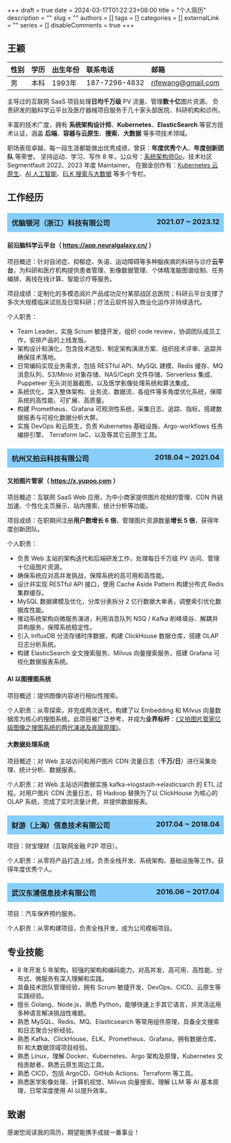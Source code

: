 +++
draft = true
date = 2024-03-17T01:22:23+08:00
title = "个人简历"
description = ""
slug = ""
authors = []
tags = []
categories = []
externalLink = ""
series = []
disableComments = true
+++


## 王颖

| 性别 | 学历 | 出生年份 | 联系电话     | 邮箱             |
|:---- |:---- |:-------- |:------------ |:---------------- |
| 男   | 本科 | 1993年   | 187-7296-4832  | rifewang@gmail.com |

主导过的互联网 SaaS 项目处理**日均千万级** PV 流量、管理**数十亿**图片资源。
负责研发的脑科学云平台及医疗器械项目服务于几十家头部医院、科研机构和诊所。

丰富的技术广度，拥有 **系统架构设计师**、**Kubernetes**、**ElasticSearch** 等官方技术认证，涵盖 **后端**、**容器与云原生**、**搜索**、**大数据** 等多项技术领域。

职场表现卓越，每一段生涯都能做出优秀成绩，曾获：**年度优秀个人**、**年度创新团队** 等荣誉。
坚持运动、学习、写作 8 年，公众号：[系统架构师Go](https://raw.githubusercontent.com/RifeWang/images/master/qrcode.jpg)，技术社区 Segmentfault 2022、2023 年度 Maintainer。
在掘金创作有：[Kubernetes 云原生](https://juejin.cn/column/7314642642869403682)、[AI 人工智能](https://juejin.cn/column/7425885062921928738)、[ELK 搜索与大数据](https://juejin.cn/column/7314860085930180623) 等多个专栏。

## 工作经历

<h3 style="background-color: #87CEFA; padding: 10px;">
  优脑银河（浙江）科技有限公司
  <span style="float: right;">2021.07 ~ 2023.12</span>
</h3>

#### 前沿脑科学云平台（ https://app.neuralgalaxy.cn/ ）

项目概述：针对自闭症、抑郁症、失语、运动障碍等多种脑疾病的科研与诊疗**云平台**，为科研和医疗机构提供患者管理、影像数据管理、个体精准脑图谱绘制、任务编排、离线在线计算、智能诊疗等服务。

项目成绩：定制化的多模态阅片产品成功交付某部战区总医院；科研云平台支撑了多次大规模临床试验及日常科研；疗法云软件投入商业化运作并持续迭代。

个人职责：
- Team Leader，实施 Scrum 敏捷开发，组织 code review，协调团队成员工作，安排产品的上线发版。
- 架构设计和演化，包含技术选型、制定架构演进方案、组织技术评审、追踪并确保技术落地。
- 日常编码实现业务需求，包括 RESTful API、MySQL 建模、Redis 缓存、MQ 消息队列、S3/Minio 对象存储、NAS/Ceph 文件存储、Serverless 集成、Puppeteer 无头浏览器截图，以及医学影像处理系统和算法集成。
- 系统优化，深入整体架构、业务流、数据流、各组件等多角度优化系统，保障系统的高性能、可扩展、高质量。
- 构建 Prometheus、Grafana 可观测性系统，采集日志、追踪、指标，搭建数据报表与可视化数据分析大屏。
- 实施 DevOps 和云原生，负责 Kubernetes 基础设施、Argo-workflows 任务编排引擎、 Terraform IaC、以及等其它云原生工具。

<h3 style="background-color: #87CEFA; padding: 10px;">
  杭州又拍云科技有限公司
  <span style="float: right;">2018.04 ~ 2021.04</span>
</h3>

#### 又拍图片管家（ https://x.yupoo.com ）
项目概述：互联网 SaaS Web 应用，为中小商家提供图片视频的管理、CDN 外链加速、个性化主页展示、站内搜索、统计分析等功能。

项目成绩：在职期间注册**用户数增长 6 倍**，管理图片资源数量**增长 5 倍**，获得年度创新团队。

个人职责：
- 负责 Web 主站的架构迭代和后端研发工作，处理每日千万级 PV 访问、管理十亿级图片资源。
- 确保系统应对高并发挑战，保障系统的高可用和高性能。
- 设计并实现 RESTful API 接口，使用 Cache Aside Pattern 构建分布式 Redis 集群缓存。
- MySQL 数据建模及优化，分库分表拆分 2 亿行数据大单表，调整索引优化数据库性能。
- 推动系统架构向微服务演进，利用消息队列 NSQ / Kafka 削峰填谷、解耦并异构服务，保障系统稳定性。
- 引入 InfluxDB 分流存储时序数据，构建 ClickHouse 数据仓库，搭建 OLAP 日志分析系统。
- 构建 ElasticSearch 全文搜索服务、Milvus 向量搜索服务，搭建 Grafana 可视化数据报表系统。

#### AI 以图搜图系统
项目概述：提供图像内容进行相似性搜索。

个人职责：从零探索，并完成两次迭代，构建了以 Embedding 和 Milvus 向量数据库为核心的搜图系统。此项目被广泛参考，并成为**业界标杆**：[《又拍图片管家亿级图像之搜图系统的两代演进及底层原理》](https://segmentfault.com/a/1190000022842774)。

#### 大数据处理系统
项目概述：对 Web 主站访问和用户图片 CDN 流量日志（**千万/日**）进行采集处理、统计分析、数据报表。

个人职责：对 Web 主站访问数据实施 kafka->logstash->elasticsarch 的 ETL 过程。对用户图片 CDN 流量日志，将 Hadoop 替换为了以 ClickHouse 为核心的 OLAP 系统，完成了实时流量计费，并提供数据报表。

<h3 style="background-color: #87CEFA; padding: 10px;">
  财游（上海）信息技术有限公司
  <span style="float: right;">2017.04 ~ 2018.04</span>
</h3>

项目：财宝理财（互联网金融 P2P 项目）。

个人职责：从零将产品打造上线，负责全栈开发、系统架构、基础设施等工作。获得年度优秀个人。

<h3 style="background-color: #87CEFA; padding: 10px;">
  武汉东浦信息技术有限公司
  <span style="float: right;">2016.06 ~ 2017.04</span>
</h3>

项目：汽车保养预约服务。

个人职责：从零构建项目，负责全栈开发，成为公司模板项目。

## 专业技能

- 8 年开发 5 年架构，较强的架构和编码能力，对高并发、高可用、高性能、分布式、微服务有深入理解和实践。
- 具备技术团队管理经验，拥有 Scrum 敏捷开发、DevOps、CICD、云原生等实践经验。
- 擅长 Golang、Node.js，熟悉 Python，能够快速上手其它语言，并灵活运用多种语言解决挑战性难题。
- 熟悉 MySQL、Redis、MQ、Elasticsearch 等常用组件原理，具备全文搜索和日志聚合分析经验。
- 熟悉 Kafka、ClickHouse、ELK、Prometheus、Grafana，拥有数据仓库、BI 和大数据领域项目经验。
- 熟悉 Linux，理解 Docker、Kubernetes、Argo 架构及原理，Kubernetes 文档贡献者，熟悉云原生周边工具。
- 熟悉 CICD，包括 ArgoCD、GitHub Actions、Terraform 等工具。
- 熟悉医学影像处理、计算机视觉、Milvus 向量搜索。理解 LLM 等 AI 基本原理，日常深度使用 AI 以提升效率。

## 致谢

感谢您阅读我的简历，期望能携手成就一番事业！